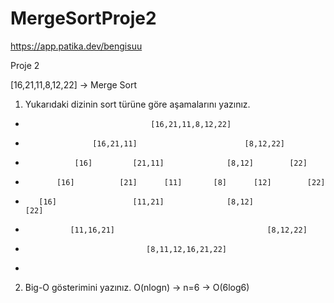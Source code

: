 # MergeSortProje2
https://app.patika.dev/bengisuu 

Proje 2

[16,21,11,8,12,22] -> Merge Sort

1.	Yukarıdaki dizinin sort türüne göre aşamalarını yazınız.
-                                 [16,21,11,8,12,22]
-                    [16,21,11]                        [8,12,22]
-                [16]         [21,11]              [8,12]        [22]
-            [16]          [21]      [11]       [8]      [12]        [22]
-        [16]                 [11,21]              [8,12]                [22]
-               [11,16,21]                                  [8,12,22]               
-                                [8,11,12,16,21,22]
- 
2.	Big-O gösterimini yazınız.
O(nlogn) -> n=6 -> O(6log6)
